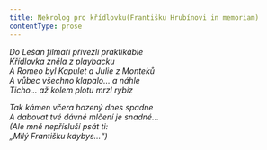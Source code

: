 ```yaml
---
title: Nekrolog pro křídlovku(Františku Hrubínovi in memoriam)
contentType: prose
---
```


<section>

_Do Lešan filmaři přivezli praktikáble  
Křídlovka zněla z playbacku  
A Romeo byl Kapulet a Julie z Monteků  
A vůbec všechno klapalo… a náhle  
Ticho… až kolem plotu mrzl rybíz_

</section>

<section>

_Tak kámen včera hozený dnes spadne  
A dabovat tvé dávné mlčení je snadné…  
(Ale mně nepřísluší psát ti:  
„Milý Františku kdybys…“)_

</section>
